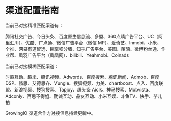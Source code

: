 # 渠道配置指南

当前已对接精准匹配渠道有：

腾讯社交广告、今日头条、百度原生信息流、多盟、360点睛广告平台、UC（阿里汇川）、优酷、广点通、微信广告平台（微信 MP）、爱奇艺、Inmobi、小米、个推、网易有道智选、巨掌积分墙、知乎广告平台、美图、陌陌、微博粉丝通、作业帮、凤羽广告平台（凤凰网）、bilibili、Yeahmobi、Coinads

当前已对接模糊匹配渠道：

时趣互动、趣米、腾讯视频、Adwords、百度搜索、腾讯新闻、Admob、百度DSP、畅思、艾德思齐、Vungle、搜狐视频、力美、chartboost、点入、百度联盟、新浪视频、搜狗搜索、Tapjoy、趣头条 Aiclk、神马搜索、Mobvista、Adconly、百思不得姐、勤诚互动、品友互动、小米互娱、斗鱼TV、快手、芋儿拍

GrowingIO 渠道合作方对接信息持续更新中。

